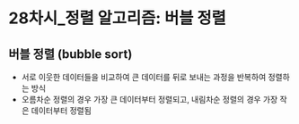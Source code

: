 <!-- @format -->

# **28차시\_정렬 알고리즘: 버블 정렬**

## 버블 정렬 (bubble sort)

- 서로 이웃한 데이터들을 비교하여 큰 데이터를 뒤로 보내는 과정을 반복하여 정렬하는 방식
- 오름차순 정렬의 경우 가장 큰 데이터부터 정렬되고, 내림차순 정렬의 경우 가장 작은 데이터부터 정렬됨
